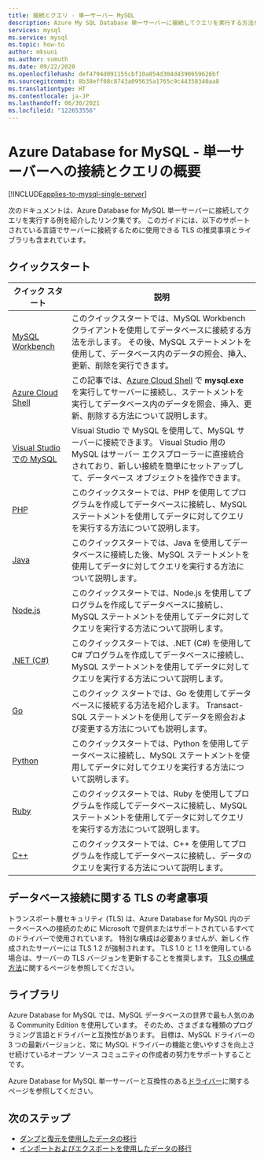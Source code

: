 ```yaml
---
title: 接続とクエリ - 単一サーバー MySQL
description: Azure My SQL Database 単一サーバーに接続してクエリを実行する方法を示すクイックスタートへのリンク。
services: mysql
ms.service: mysql
ms.topic: how-to
author: mksuni
ms.author: sumuth
ms.date: 09/22/2020
ms.openlocfilehash: def4794d091155cbf10a854d304d4390659626bf
ms.sourcegitcommit: 8b38eff08c8743a095635a1765c9c44358340aa8
ms.translationtype: HT
ms.contentlocale: ja-JP
ms.lasthandoff: 06/30/2021
ms.locfileid: "122653556"
---
```

# <a name="connect-and-query-overview-for-azure-database-for-mysql--single-server"></a>Azure Database for MySQL - 単一サーバーへの接続とクエリの概要

[!INCLUDE[applies-to-mysql-single-server](includes/applies-to-mysql-single-server.md)]

次のドキュメントは、Azure Database for MySQL 単一サーバーに接続してクエリを実行する例を紹介したリンク集です。 このガイドには、以下のサポートされている言語でサーバーに接続するために使用できる TLS の推奨事項とライブラリも含まれています。

## <a name="quickstarts"></a>クイックスタート

| クイック スタート | 説明 |
|---|---|
|[MySQL Workbench](connect-workbench.md)|このクイックスタートでは、MySQL Workbench クライアントを使用してデータベースに接続する方法を示します。 その後、MySQL ステートメントを使用して、データベース内のデータの照会、挿入、更新、削除を実行できます。|
|[Azure Cloud Shell](./quickstart-create-mysql-server-database-using-azure-cli.md#connect-to-azure-database-for-mysql-server-using-mysql-command-line-client)|この記事では、[Azure Cloud Shell](../cloud-shell/overview.md) で **mysql.exe** を実行してサーバーに接続し、ステートメントを実行してデータベース内のデータを照会、挿入、更新、削除する方法について説明します。|
|[Visual Studio での MySQL](https://www.mysql.com/why-mysql/windows/visualstudio)|Visual Studio で MySQL を使用して、MySQL サーバーに接続できます。 Visual Studio 用の MySQL はサーバー エクスプローラーに直接統合されており、新しい接続を簡単にセットアップして、データベース オブジェクトを操作できます。|
|[PHP](connect-php.md)|このクイックスタートでは、PHP を使用してプログラムを作成してデータベースに接続し、MySQL ステートメントを使用してデータに対してクエリを実行する方法について説明します。|
|[Java](connect-java.md)|このクイックスタートでは、Java を使用してデータベースに接続した後、MySQL ステートメントを使用してデータに対してクエリを実行する方法について説明します。|
|[Node.js](connect-nodejs.md)|このクイックスタートでは、Node.js を使用してプログラムを作成してデータベースに接続し、MySQL ステートメントを使用してデータに対してクエリを実行する方法について説明します。|
|[.NET (C#)](connect-csharp.md)|このクイックスタートでは、.NET (C#) を使用して C# プログラムを作成してデータベースに接続し、MySQL ステートメントを使用してデータに対してクエリを実行する方法について説明します。|
|[Go](connect-go.md)|このクイック スタートでは、Go を使用してデータベースに接続する方法を紹介します。 Transact-SQL ステートメントを使用してデータを照会および変更する方法についても説明します。|
|[Python](connect-python.md)|このクイックスタートでは、Python を使用してデータベースに接続し、MySQL ステートメントを使用してデータに対してクエリを実行する方法について説明します。 |
|[Ruby](connect-ruby.md)|このクイックスタートでは、Ruby を使用してプログラムを作成してデータベースに接続し、MySQL ステートメントを使用してデータに対してクエリを実行する方法について説明します。|
|[C++](connect-cpp.md)|このクイックスタートでは、C++ を使用してプログラムを作成してデータベースに接続し、データのクエリを実行する方法について説明します。|

## <a name="tls-considerations-for-database-connectivity"></a>データベース接続に関する TLS の考慮事項

トランスポート層セキュリティ (TLS) は、Azure Database for MySQL 内のデータベースへの接続のために Microsoft で提供またはサポートされているすべてのドライバーで使用されています。 特別な構成は必要ありませんが、新しく作成されたサーバーには TLS 1.2 が強制されます。 TLS 1.0 と 1.1 を使用している場合は、サーバーの TLS バージョンを更新することを推奨します。 [TLS の構成方法](howto-tls-configurations.md)に関するページを参照してください。

## <a name="libraries"></a>ライブラリ

Azure Database for MySQL では、MySQL データベースの世界で最も人気のある Community Edition を使用しています。 そのため、さまざまな種類のプログラミング言語とドライバーと互換性があります。 目標は、MySQL ドライバーの 3 つの最新バージョンと、常に MySQL ドライバーの機能と使いやすさを向上させ続けているオープン ソース コミュニティの作成者の努力をサポートすることです。

Azure Database for MySQL 単一サーバーと互換性のある[ドライバー](concepts-compatibility.md)に関するページを参照してください。

## <a name="next-steps"></a>次のステップ

- [ダンプと復元を使用したデータの移行](concepts-migrate-dump-restore.md)
- [インポートおよびエクスポートを使用したデータの移行](concepts-migrate-import-export.md)